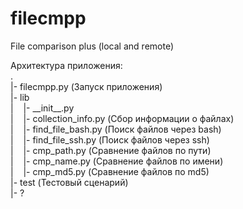 # filecmpp
File comparison plus (local and remote)

Архитектура приложения:  
.  
|- filecmpp.py (Запуск приложения)  
|- lib  
|&nbsp;&nbsp;&nbsp;&nbsp;|- \_\_init\_\_.py  
|&nbsp;&nbsp;&nbsp;&nbsp;|- collection_info.py (Сбор информации о файлах)  
|&nbsp;&nbsp;&nbsp;&nbsp;|- find_file_bash.py (Поиск файлов через bash)  
|&nbsp;&nbsp;&nbsp;&nbsp;|- find_file_ssh.py (Поиск файлов через ssh)  
|&nbsp;&nbsp;&nbsp;&nbsp;|- cmp_path.py (Сравнение файлов по пути)  
|&nbsp;&nbsp;&nbsp;&nbsp;|- cmp_name.py (Сравнение файлов по имени)  
|&nbsp;&nbsp;&nbsp;&nbsp;|- cmp_md5.py (Сравнение файлов по md5)  
|- test (Тестовый сценарий)  
|- ?  
